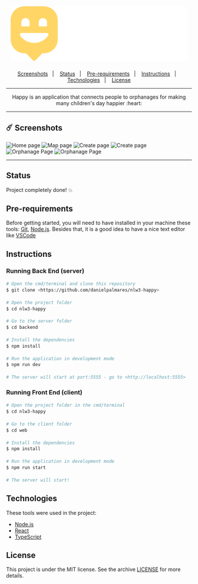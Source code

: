 <h1 align="center">
  <img alt="Happy" title="Happy" src=".github/logo.svg" />
</h1>

<p align="center">
  <a href="#-screenshots">Screenshots</a>&nbsp;&nbsp;&nbsp;|&nbsp;&nbsp;&nbsp;
  <a href="#status">Status</a>&nbsp;&nbsp;&nbsp;|&nbsp;&nbsp;&nbsp;
  <a href="#pre-requirements">Pre-requirements</a>&nbsp;&nbsp;&nbsp;|&nbsp;&nbsp;&nbsp;
  <a href="#instructions">Instructions</a>&nbsp;&nbsp;&nbsp;|&nbsp;&nbsp;&nbsp;
  <a href="#technologies">Technologies</a>&nbsp;&nbsp;&nbsp;|&nbsp;&nbsp;&nbsp;
  <a href="#license">License</a>
</p>

---

<p align="center">
  Happy is an application that connects people to orphanages for making many children's day happier :heart:
</p>

---

## ☄️ Screenshots 

![Home page](https://github.com/danielpalmares/nlw3-happy/blob/main/.github/pagina-inicio.PNG)
![Map page](https://github.com/danielpalmares/nlw3-happy/blob/main/.github/pagina-escolha.PNG)
![Create page](https://github.com/danielpalmares/nlw3-happy/blob/main/.github/pagina-criacao.PNG)
![Create page](https://github.com/danielpalmares/nlw3-happy/blob/main/.github/pagina-criacao-2.PNG)
![Orphanage Page](https://github.com/danielpalmares/nlw3-happy/blob/main/.github/pagina-orfanato.PNG)
![Orphanage Page](https://github.com/danielpalmares/nlw3-happy/blob/main/.github/pagina-orfanato-2.PNG)

---

## Status

Project completely done! :boom:

## Pre-requirements

Before getting started, you will need to have installed in your machine these tools: 
[Git](https://git-scm.com), [Node.js](https://nodejs.org/en/). 
Besides that, it is a good idea to have a nice text editor like [VSCode](https://code.visualstudio.com/)

## Instructions

### Running Back End (server)

```bash
# Open the cmd/terminal and clone this repository
$ git clone <https://github.com/danielpalmares/nlw3-happy>

# Open the project folder 
$ cd nlw3-happy

# Go to the server folder
$ cd backend

# Install the dependencies
$ npm install

# Run the application in development mode
$ npm run dev

# The server will start at port:5555 - go to <http://localhost:5555>
```

### Running Front End (client)

```bash
# Open the project folder in the cmd/terminal
$ cd nlw3-happy

# Go to the client folder
$ cd web

# Install the dependencies
$ npm install

# Run the application in development mode
$ npm run start

# The server will start!
```

## Technologies

These tools were used in the project:

- [Node.js](https://nodejs.org/en/)
- [React](https://pt-br.reactjs.org/)
- [TypeScript](https://www.typescriptlang.org/)

## License

This project is under the MIT license. See the archive [LICENSE](https://github.com/danielpalmares/nlw3-happy/blob/main/LICENSE) for more details.
